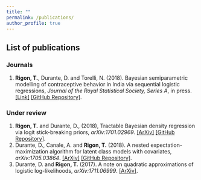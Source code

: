 ```yaml
---
title: ""
permalink: /publications/
author_profile: true
---
```


## List of publications

### Journals
1. **Rigon, T.**, Durante, D. and Torelli, N. (2018). Bayesian semiparametric modelling of contraceptive behavior in India via sequential logistic regressions, *Journal of the Royal Statistical Society, Series A*, in press. [[Link]](https://rss.onlinelibrary.wiley.com/doi/abs/10.1111/rssa.12361) [[GitHub Repository]](https://github.com/tommasorigon/India-SequentiaLogit).

###  Under review
1. **Rigon, T.** and Durante, D., (2018), Tractable Bayesian density regression via logit stick-breaking priors, *arXiv:1701.02969*. [[ArXiv]](https://arxiv.org/abs/1701.02969) [[GitHub Repository]](https://github.com/tommasorigon/LSBP).
1. Durante, D., Canale, A. and **Rigon, T.** (2018).  A nested expectation-maximization algorithm for latent class models with covariates, *arXiv:1705.03864*. [[ArXiv]](https://arxiv.org/abs/1705.03864) [[GitHub Repository]](https://github.com/danieledurante/nEM).
1. Durante, D. and **Rigon, T.** (2017). A note on quadratic approximations of logistic log-likelihoods, *arXiv:1711.06999*. [[ArXiv]](https://arxiv.org/abs/1711.06999).


